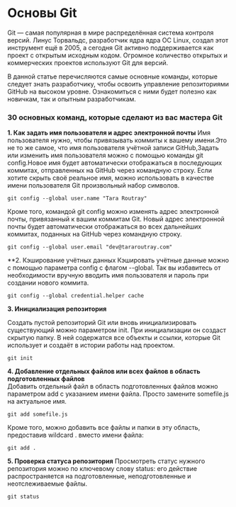 # Основы Git

Git — самая популярная в мире распределённая система контроля версий. Линус Торвальдс, разработчик ядра ядра ОС Linux, создал этот инструмент ещё  в 2005, а сегодня Git активно поддерживается как проект с открытым исходным кодом. Огромное количество открытых и коммерческих проектов используют Git для версий.

В данной статье перечисляются самые основные команды, которые следует знать разработчику, чтобы освоить управление репозиториями GitHub на высоком уровне. Ознакомиться с ними будет полезно как новичкам, так и опытным разработчикам.

### 30 основных команд, которые сделают из вас мастера Git
**1. Как задать имя пользователя и адрес электронной почты**
Имя пользователя нужно, чтобы привязывать коммиты к вашему имени.Это не то же самое, что имя пользователя учётной записи GitHub,Задать или изменить имя пользователя можно с помощью команды git config.Новое имя будет автоматически отображаться в последующих коммитах, отправленных на GitHub через командную строку. Если хотите скрыть своё реальное имя, можно использовать в качестве имени пользователя Git произвольный набор символов.
```
git config --global user.name "Tara Routray"
```  
Кроме того, командой git config можно изменять адрес электронной почты, привязанный к вашим коммитам Git. Новый адрес электронной почты будет автоматически отображаться во всех дальнейших коммитах, поданных на GitHub через командную строку.  
```
git config --global user.email "dev@tararoutray.com"
```  
**2. Кэширование учётных данных
Кэшировать учётные данные можно с помощью параметра config с флагом --global. Так вы избавитесь от необходимости вручную вводить имя пользователя и пароль при создании нового коммита.
```
git config --global credential.helper cache
```  
**3. Инициализация репозитория**  

Создать пустой репозиторий Git или вновь инициализировать существующий можно параметром init. При инициализации он создаст 
скрытую папку. В ней содержатся все объекты и ссылки, которые Git использует и создаёт в истории работы над проектом.  
```
git init
```
**4. Добавление отдельных файлов или всех файлов в область подготовленных файлов**  
Добавить отдельный файл в область подготовленных файлов можно параметром add с указанием имени файла. Просто замените somefile.js на актуальное имя.  
```
git add somefile.js
```   
Кроме того, можно добавить все файлы и папки в эту область, предоставив wildcard . вместо имени файла:
```
git add .
```   
**5. Проверка статуса репозитория** 
Просмотреть статус нужного репозитория можно по ключевому слову status: его действие распространяется на подготовленные, неподготовленные и неотслеживаемые файлы.  
```
git status
```
